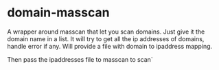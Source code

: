 # domain-masscan

A wrapper around masscan that let you scan domains.
Just give it the domain name in a list.
It will try to get all the ip addresses of domains, handle error if any.
Will provide a file with domain to ipaddress mapping.

Then pass the ipaddresses file to masscan to scan`